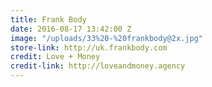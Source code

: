 ```yaml
---
title: Frank Body
date: 2016-08-17 13:42:00 Z
image: "/uploads/33%20-%20frankbody@2x.jpg"
store-link: http://uk.frankbody.com
credit: Love + Money
credit-link: http://loveandmoney.agency
---
```


